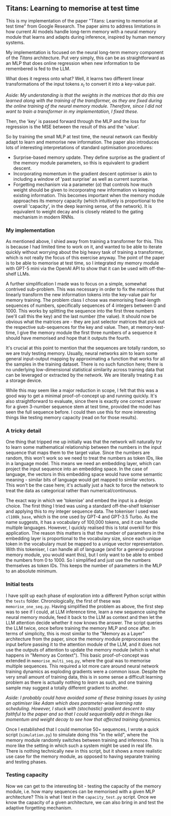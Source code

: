 ## Titans: Learning to memorise at test time


This is my implementation of the paper "Titans: Learning to memorise at test time" from Google Research. The paper aims to address limitations in how current AI models handle long-term memory with a neural memory module that learns and adapts during inference, inspired by human memory systems. 

My implementation is focused on the neural long-term memory component of the _Titans_ architecture. Put very simply, this can be as straightforward as an MLP that does online regression when new information to be remembered is fed to the LLM. 

What does it regress onto what? Well, it learns two different linear transformations of the input tokens $x_t$ to convert it into a key-value pair. 

_Aside: My understanding is that the weights in the matrices that do this are learned along with the training of the transformer, as they are fixed during the online training of the neural memory module. Therefore, since I did not want to train a transformer in my implementation, I fixed these._

Then, the 'key' is passed forward through the MLP and the loss for regression is the MSE between the result of this and the 'value'. 

So by training the small MLP at test time, the neural network can flexibly adapt to learn and memorise new information. The paper also introduces lots of interesting interpretations of standard optimisation procedures:
- Surprise-based memory update. They define surprise as the gradient of the memory module parameters, so this is equivalent to gradient descent.
- Incorporating momentum in the gradient descent optimiser is akin to including a window of 'past surprise' as well as current surprise. 
- Forgetting mechanism via a parameter ($\alpha$) that controls how much weight should be given to incorporatng new information vs keeping existing information. This becomes important when the memory module approaches its memory capacity (which intuitively is proportional to the overall 'capacity', in the deep learning sense, of the network). It is equivalent to weight decay and is closely related to the gating mechanism in modern RNNs. 


### My implementation

As mentioned above, I shied away from training a transformer for this. This is because I had limited time to work on it, and wanted to be able to iterate quickly without worrying about the big heavy task of training a transformer, which is not really the focus of this exercise anyway. The point of the paper is to be able to memorise at test time, so I integrated my memory module with GPT-5 mini via the OpenAI API to show that it can be used with off-the-shelf LLMs. 

A further simplification I made was to focus on a simple, somewhat contrived sub-problem. This was necessary in order to fix the matrices that linearly transform the new information tokens into the key-value pair for memory training. The problem class I chose was memorising fixed-length sequences of numbers, specifically sequences of 4 integers between 0 and 1000. This works by splitting the sequence into the first three numbers (we'll call this the key) and the last number (the value). It should now be obvious what the matrices are - they are just selector matrices that pick out the respective sub-sequences for the key and value. Then, at memory-test-time, I give the memory module the first three numbers of a sequence it should have memorised and hope that it outputs the fourth. 

It's crucial at this point to mention that the sequences are totally random, so we are truly testing memory. Usually, neural networks aim to learn some general input-output mapping by approximating a function that works for all the samples in the training dataset. There is no such function here; there is no underlying low-dimensional statistical similarity across training data that can be leveraged or extracted by the network. We are literally treating it as a storage device. 

While this may seem like a major reduction in scope, I felt that this was a good way to get a minimal proof-of-concept up and running quickly. It's also straightforward to evaluate, since there is exactly one correct answer for a given 3-number sequence stem at test time, provided the model has seen the full sequence before. I could then use this for more interesting things like testing memory capacity (read on for those results).


### A tricky detail

One thing that tripped me up initially was that the network will naturally try to learn some mathematical relationship between the numbers in the input sequence that maps them to the target value. Since the numbers are random, this won't work so we need to treat the numbers as token IDs, like in a language model. This means we need an embedding layer, which can project the input sequence into an embedding space. In the case of language, the vectors in this embedding space would have some semantic meaning - similar bits of language would get mapped to similar vectors. This won't be the case here; it's actually just a hack to force the network to treat the data as categorical rather than numerical/continuous. 

The exact way in which we 'tokenise' and embed the input is a design choice. The first thing I tried was using a standard off-the-shelf tokeniser and applying this to my integer sequence data. The tokeniser I used was `cl100k_base`, which is the one used by GPT-4 and GPT-3.5 Turbo. As the name suggests, it has a vocabulary of 100,000 tokens, and it can handle multiple languages. However, I quickly realised this is total overkill for this application. The reason this matters is that the number of parameters in the embedding layer is proportional to the vocabulary size, since each unique token in the vocabulary must be mapped to a unique vector representation. With this tokeniser, I can handle all of language (and for a general-purpose memory module, you would want this), but I only want to be able to embed the numbers from 0 to 1000. So I simplified and just use the numbers themselves as token IDs. This keeps the number of parameters in the MLP to an absolute minimum. 


### Initial tests

I have split up each phase of exploration into a different Python script within the `tests` folder. 
Chronologically, the first of these was `memorise_one_seq.py`. Having simplified the problem as above, the first step was to see if I could, at LLM inference time, learn a new sequence using the neural memory module, feed it back to the LLM as context and then let the LLM attention decide whether it now knows the answer. The script queries the LLM twice, once before training the memory MLP and once after. In terms of simplicity, this is most similar to the "Memory as a Layer" architecture from the paper, since the memory module preprocesses the input before passing it to the attention module of the LLM, and it does not use the outputs of attention to update the memory module (which is what happens in "Memory as Context").
This basic proof-of-concept was extended in `memorise_multi_seq.py`, where the goal was to memorise multiple sequences. This required a lot more care around neural network training dynamics as exploding gradients were a common issue. Despite the very small amount of training data, this is in some sense a difficult learning problem as there is actually nothing to _learn_ as such, and one training sample may suggest a totally different gradient to another. 

_Aside: I probably could have avoided some of these training issues by using an optimiser like Adam which does parameter-wise learning rate scheduling. However, I stuck with (stochastic) gradient descent to stay faithful to the paper and so that I could sequentially add in things like momentum and weight decay to see how that affected training dynamics._

Once I established that I could memorise 50+ sequences, I wrote a quick script (`simulation.py`) to simulate doing this "in the wild", where the memory module randomly switches between training and inference. This is more like the setting in which such a system might be used in real life. There is nothing technically new in this script, but it shows a more realistic use case for the memory module, as opposed to having separate training and testing phases. 


### Testing capacity

Now we can get to the interesting bit - testing the capacity of the memory module, i.e. how many sequences can be memorised with a given MLP architecture? This is what I test in the `capacity_test.py` script. Once we know the capacity of a given architecture, we can also bring in and test the adaptive forgetting mechanism.
